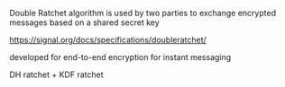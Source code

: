 
Double Ratchet algorithm is used by two parties to exchange encrypted messages based on a shared secret key

https://signal.org/docs/specifications/doubleratchet/

developed for end-to-end encryption for instant messaging

DH ratchet + KDF ratchet

